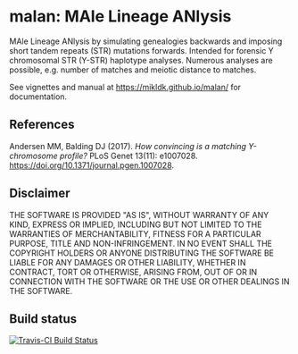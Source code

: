 # malan: MAle Lineage ANlysis

MAle Lineage ANlysis by simulating genealogies backwards and 
imposing short tandem repeats (STR) mutations forwards. 
Intended for forensic Y chromosomal STR (Y-STR) haplotype analyses. 
Numerous analyses are possible, e.g. number of matches and meiotic distance to matches.

See vignettes and manual at <https://mikldk.github.io/malan/> for documentation.

## References

Andersen MM, Balding DJ (2017). *How convincing is a matching Y-chromosome profile?* 
PLoS Genet 13(11): e1007028. <https://doi.org/10.1371/journal.pgen.1007028>.

## Disclaimer

THE SOFTWARE IS PROVIDED "AS IS", WITHOUT WARRANTY OF ANY KIND, EXPRESS OR IMPLIED, INCLUDING BUT NOT LIMITED TO THE WARRANTIES OF MERCHANTABILITY, FITNESS FOR A PARTICULAR PURPOSE, TITLE AND NON-INFRINGEMENT. IN NO EVENT SHALL THE COPYRIGHT HOLDERS OR ANYONE DISTRIBUTING THE SOFTWARE BE LIABLE FOR ANY DAMAGES OR OTHER LIABILITY, WHETHER IN CONTRACT, TORT OR OTHERWISE, ARISING FROM, OUT OF OR IN CONNECTION WITH THE SOFTWARE OR THE USE OR OTHER DEALINGS IN THE SOFTWARE.

## Build status

[![Travis-CI Build Status](https://travis-ci.org/mikldk/malan.svg?branch=master)](https://travis-ci.org/mikldk/malan)

